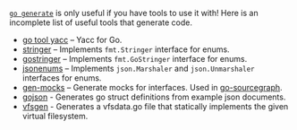 [`go generate`](https://blog.golang.org/generate) is only useful if you have tools to use it with! Here is an incomplete list of useful tools that generate code.

* [go tool yacc](https://golang.org/cmd/yacc/) – Yacc for Go.
* [stringer](https://godoc.org/golang.org/x/tools/cmd/stringer) – Implements `fmt.Stringer` interface for enums.
* [gostringer](https://godoc.org/github.com/sourcegraph/gostringer) – Implements `fmt.GoStringer` interface for enums.
* [jsonenums](https://github.com/campoy/jsonenums) – Implements `json.Marshaler` and `json.Unmarshaler` interfaces for enums.
* [gen-mocks](https://sourcegraph.com/sourcegraph/gen-mocks) – Generate mocks for interfaces. Used in [go-sourcegraph](https://sourcegraph.com/sourcegraph.com/sourcegraph/go-sourcegraph@master/.tree/sourcegraph).
* [gojson](https://github.com/ChimeraCoder/gojson) - Generates go struct definitions from example json documents.
* [vfsgen](https://github.com/shurcooL/vfsgen) - Generates a vfsdata.go file that statically implements the given virtual filesystem.
